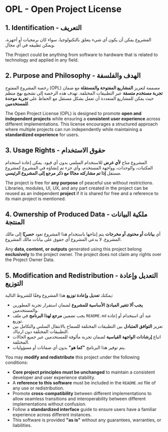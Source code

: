 # OPL - Open Project License

## 1. Identification - التعريف

المشروع يمكن أن يكون أي شيء يتعلق بالتكنولوجيا، سواء كان برمجيات أو أجهزة، ويمكن تطبيقه في أي مجال.

The Project could be anything from software to hardware that is related to technology and applied in any field.

## 2. Purpose and Philosophy - الهدف والفلسفة

رخصة المشروع المفتوح (OPL) مصممة لتعزيز **المشاريع المفتوحة والمستقلة** مع ضمان **تجربة مستخدم متسقة** عبر التطبيقات المختلفة. تهدف هذه الرخصة إلى تشجيع نهج منظم حيث يمكن للمشاريع المتعددة أن تعمل بشكل مستقل مع الحفاظ على **تجربة موحدة للمستخدمين**.

The Open Project License (OPL) is designed to promote **open and independent projects** while ensuring a **consistent user experience** across different implementations. This license encourages a structured approach where multiple projects can run independently while maintaining a **standardized experience** for users.

## 3. Usage Rights - حقوق الاستخدام

المشروع متاح **لأي غرض** للاستخدام السلمي بدون أي قيود. يمكن إعادة استخدام المكتبات، والوحدات، وواجهة المستخدم، وأي جزء تم إنشاؤه في المشروع كمشروع مستقل **إذا تم مشاركته مجانًا مع ذكر مرجع إلى المشروع الرئيسي**.

The project is free for **any purpose** of peaceful use without restrictions. Libraries, modules, UI, UX, and any part created in the project can be reused as an independent **project** if it is shared for free and a reference to its main project is mentioned.

## 4. Ownership of Produced Data - ملكية البيانات المنتجة

أي **بيانات أو محتوى أو مخرجات** يتم إنتاجها باستخدام هذا المشروع تعود **حصريًا** إلى مالك المشروع. لا يدعي المشروع أي حقوق على بيانات مالك المشروع.

Any **data, content, or outputs** generated using this project belong **exclusively** to the project owner. The project does not claim any rights over the Project Owner Data.

## 5. Modification and Redistribution - التعديل وإعادة التوزيع

يمكنك **تعديل وإعادة توزيع** هذا المشروع وفقًا للشروط التالية:
- **يجب ألا تتغير المبادئ الأساسية للمشروع** لضمان استقرار تجربة المطورين والمستخدمين.
- يجب تضمين **مرجع لهذا البرنامج** في ملف `README.md` عند أي استخدام أو إعادة توزيع.
- تعزيز **التوافق المتبادل** بين التطبيقات المختلفة للسماح بالانتقال السلس والتكامل بين التطبيقات المختلفة دون ارتباك.
- اتباع **إرشادات الواجهة القياسية** لضمان تجربة مألوفة للمستخدمين عبر جميع الحالات المختلفة.
- يتم توفير هذا البرنامج **"كما هو"** بدون أي ضمانات أو مسؤوليات.

You may **modify and redistribute** this project under the following conditions:
- **Core project principles must be unchanged** to maintain a consistent developer and user experience stability.
- A **reference to this software** must be included in the `README.md` file of any use or redistribution.
- Promote **cross-compatibility** between different implementations to allow seamless transitions and interoperability between different implementations without confusion.
- Follow a **standardized interface** guide to ensure users have a familiar experience across different instances.
- This software is provided **"as is"** without any guarantees, warranties, or liabilities.
